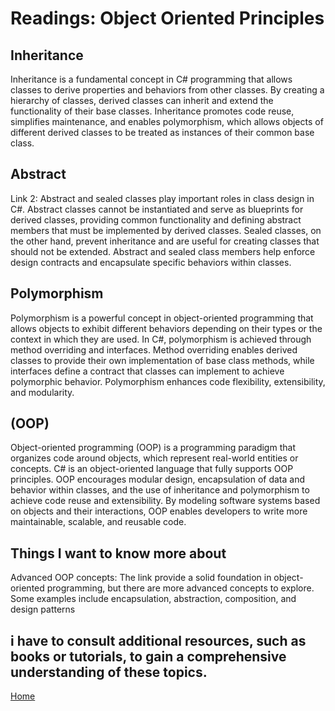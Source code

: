 # Readings: Object Oriented Principles

## Inheritance
 Inheritance is a fundamental concept in C# programming that allows classes to derive properties and behaviors from other classes. By creating a hierarchy of classes, derived classes can inherit and extend the functionality of their base classes. Inheritance promotes code reuse, simplifies maintenance, and enables polymorphism, which allows objects of different derived classes to be treated as instances of their common base class.

## Abstract
Link 2: Abstract and sealed classes play important roles in class design in C#. Abstract classes cannot be instantiated and serve as blueprints for derived classes, providing common functionality and defining abstract members that must be implemented by derived classes. Sealed classes, on the other hand, prevent inheritance and are useful for creating classes that should not be extended. Abstract and sealed class members help enforce design contracts and encapsulate specific behaviors within classes.

## Polymorphism 
 Polymorphism is a powerful concept in object-oriented programming that allows objects to exhibit different behaviors depending on their types or the context in which they are used. In C#, polymorphism is achieved through method overriding and interfaces. Method overriding enables derived classes to provide their own implementation of base class methods, while interfaces define a contract that classes can implement to achieve polymorphic behavior. Polymorphism enhances code flexibility, extensibility, and modularity.

## (OOP)
Object-oriented programming (OOP) is a programming paradigm that organizes code around objects, which represent real-world entities or concepts. C# is an object-oriented language that fully supports OOP principles. OOP encourages modular design, encapsulation of data and behavior within classes, and the use of inheritance and polymorphism to achieve code reuse and extensibility. By modeling software systems based on objects and their interactions, OOP enables developers to write more maintainable, scalable, and reusable code.
 ## Things I want to know more about
Advanced OOP concepts: The link provide a solid foundation in object-oriented programming, but there are more advanced concepts to explore. Some examples include encapsulation, abstraction, composition, and design patterns

i have to consult additional resources, such as books or tutorials, to gain a comprehensive understanding of these topics.
----------------
 [Home](./README.md)